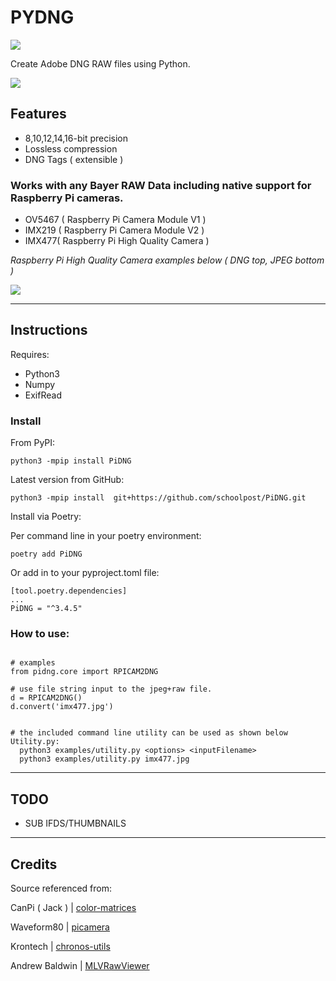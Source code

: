 PYDNG
=========
![](https://img.shields.io/badge/Version-3.4.4-green.svg)

Create Adobe DNG RAW files using Python.

![](https://raw.githubusercontent.com/schoolpost/PiDNG/master/docs/demo.jpg)

**Features**
------------

- 8,10,12,14,16-bit precision
- Lossless compression
- DNG Tags ( extensible )

### Works with any **Bayer RAW** Data including native support for **Raspberry Pi cameras**.
- OV5467 ( Raspberry Pi Camera Module V1 )
- IMX219 ( Raspberry Pi Camera Module V2 )
- IMX477( Raspberry Pi High Quality Camera )

*Raspberry Pi High Quality Camera examples below ( DNG top, JPEG bottom )*

![](https://raw.githubusercontent.com/schoolpost/PiDNG/master/docs/collage.jpg)

***

Instructions
------------

Requires: 
- Python3 
- Numpy  
- ExifRead


### Install

From PyPI:
```
python3 -mpip install PiDNG 
```

Latest version from GitHub:

```
python3 -mpip install  git+https://github.com/schoolpost/PiDNG.git
```

Install via Poetry:

Per command line in your poetry environment:
```
poetry add PiDNG 
```
Or add in to your pyproject.toml file:

```
[tool.poetry.dependencies]
...
PiDNG = "^3.4.5"
```


### How to use:

```

# examples
from pidng.core import RPICAM2DNG

# use file string input to the jpeg+raw file. 
d = RPICAM2DNG()
d.convert('imx477.jpg')


# the included command line utility can be used as shown below
Utility.py:
  python3 examples/utility.py <options> <inputFilename> 
  python3 examples/utility.py imx477.jpg  

```

***

TODO
------------

- SUB IFDS/THUMBNAILS

***

Credits
------------
Source referenced from:

CanPi ( Jack ) | [color-matrices](https://www.raspberrypi.org/forums/viewtopic.php?f=43&t=278828)

Waveform80 | [picamera](https://github.com/waveform80/picamera)

Krontech | [chronos-utils](https://github.com/krontech/chronos-utils)

Andrew Baldwin | [MLVRawViewer](https://bitbucket.org/baldand/mlrawviewer)


